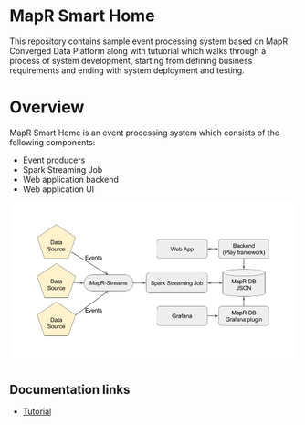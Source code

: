 # MapR Smart Home

This repository contains sample event processing system based on MapR Converged Data Platform along with tutuorial which
walks through a process of system development, starting from defining business requirements and ending with system deployment
and testing.

# Overview

MapR Smart Home is an event processing system which consists of the following components:
* Event producers
* Spark Streaming Job
* Web application backend
* Web application UI

![](docs/images/smart-home-design.png?raw=true "System design")

## Documentation links
* [Tutorial](#)
